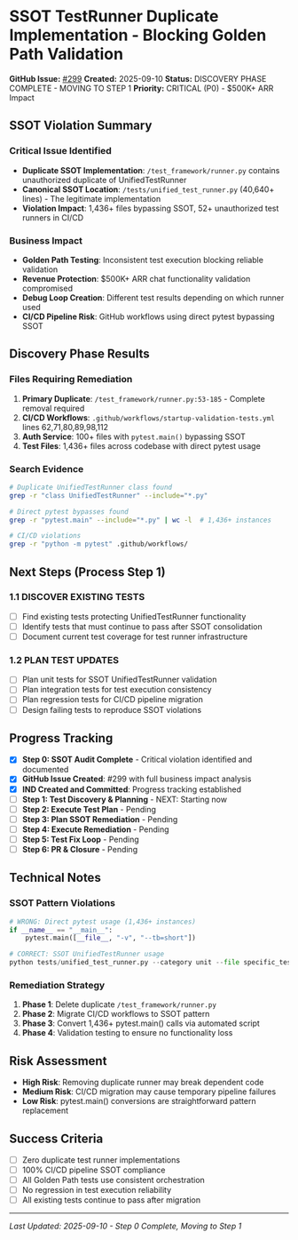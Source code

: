 # SSOT TestRunner Duplicate Implementation - Blocking Golden Path Validation

**GitHub Issue:** [#299](https://github.com/netra-systems/netra-apex/issues/299)
**Created:** 2025-09-10
**Status:** DISCOVERY PHASE COMPLETE - MOVING TO STEP 1
**Priority:** CRITICAL (P0) - $500K+ ARR Impact

## SSOT Violation Summary

### Critical Issue Identified
- **Duplicate SSOT Implementation**: `/test_framework/runner.py` contains unauthorized duplicate of UnifiedTestRunner
- **Canonical SSOT Location**: `/tests/unified_test_runner.py` (40,640+ lines) - The legitimate implementation
- **Violation Impact**: 1,436+ files bypassing SSOT, 52+ unauthorized test runners in CI/CD

### Business Impact
- **Golden Path Testing**: Inconsistent test execution blocking reliable validation
- **Revenue Protection**: $500K+ ARR chat functionality validation compromised
- **Debug Loop Creation**: Different test results depending on which runner used
- **CI/CD Pipeline Risk**: GitHub workflows using direct pytest bypassing SSOT

## Discovery Phase Results

### Files Requiring Remediation
1. **Primary Duplicate**: `/test_framework/runner.py:53-185` - Complete removal required
2. **CI/CD Workflows**: `.github/workflows/startup-validation-tests.yml` lines 62,71,80,89,98,112
3. **Auth Service**: 100+ files with `pytest.main()` bypassing SSOT
4. **Test Files**: 1,436+ files across codebase with direct pytest usage

### Search Evidence
```bash
# Duplicate UnifiedTestRunner class found
grep -r "class UnifiedTestRunner" --include="*.py"

# Direct pytest bypasses found
grep -r "pytest.main" --include="*.py" | wc -l  # 1,436+ instances

# CI/CD violations
grep -r "python -m pytest" .github/workflows/
```

## Next Steps (Process Step 1)

### 1.1 DISCOVER EXISTING TESTS
- [ ] Find existing tests protecting UnifiedTestRunner functionality
- [ ] Identify tests that must continue to pass after SSOT consolidation
- [ ] Document current test coverage for test runner infrastructure

### 1.2 PLAN TEST UPDATES
- [ ] Plan unit tests for SSOT UnifiedTestRunner validation
- [ ] Plan integration tests for test execution consistency
- [ ] Plan regression tests for CI/CD pipeline migration
- [ ] Design failing tests to reproduce SSOT violations

## Progress Tracking

- [x] **Step 0: SSOT Audit Complete** - Critical violation identified and documented
- [x] **GitHub Issue Created**: #299 with full business impact analysis
- [x] **IND Created and Committed**: Progress tracking established
- [ ] **Step 1: Test Discovery & Planning** - NEXT: Starting now
- [ ] **Step 2: Execute Test Plan** - Pending
- [ ] **Step 3: Plan SSOT Remediation** - Pending
- [ ] **Step 4: Execute Remediation** - Pending
- [ ] **Step 5: Test Fix Loop** - Pending
- [ ] **Step 6: PR & Closure** - Pending

## Technical Notes

### SSOT Pattern Violations
```python
# WRONG: Direct pytest usage (1,436+ instances)
if __name__ == "__main__":
    pytest.main([__file__, "-v", "--tb=short"])

# CORRECT: SSOT UnifiedTestRunner usage
python tests/unified_test_runner.py --category unit --file specific_test.py
```

### Remediation Strategy
1. **Phase 1**: Delete duplicate `/test_framework/runner.py`
2. **Phase 2**: Migrate CI/CD workflows to SSOT pattern
3. **Phase 3**: Convert 1,436+ pytest.main() calls via automated script
4. **Phase 4**: Validation testing to ensure no functionality loss

## Risk Assessment
- **High Risk**: Removing duplicate runner may break dependent code
- **Medium Risk**: CI/CD migration may cause temporary pipeline failures
- **Low Risk**: pytest.main() conversions are straightforward pattern replacement

## Success Criteria
- [ ] Zero duplicate test runner implementations
- [ ] 100% CI/CD pipeline SSOT compliance
- [ ] All Golden Path tests use consistent orchestration
- [ ] No regression in test execution reliability
- [ ] All existing tests continue to pass after migration

---
*Last Updated: 2025-09-10 - Step 0 Complete, Moving to Step 1*